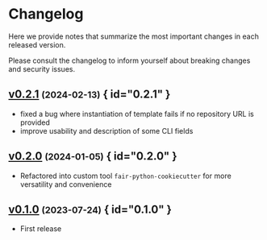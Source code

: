 # Changelog

Here we provide notes that summarize the most important changes in each released version.

Please consult the changelog to inform yourself about breaking changes and security issues.

## [v0.2.1](https://github.com/Materials-Data-Science-and-Informatics/fair-python-cookiecutter/tree/v0.2.1) <small>(2024-02-13)</small> { id="0.2.1" }

* fixed a bug where instantiation of template fails if no repository URL is provided
* improve usability and description of some CLI fields

## [v0.2.0](https://github.com/Materials-Data-Science-and-Informatics/fair-python-cookiecutter/tree/v0.2.0) <small>(2024-01-05)</small> { id="0.2.0" }

* Refactored into custom tool `fair-python-cookiecutter` for more versatility and convenience

## [v0.1.0](https://github.com/Materials-Data-Science-and-Informatics/fair-python-cookiecutter/tree/v0.1.0) <small>(2023-07-24)</small> { id="0.1.0" }

* First release

